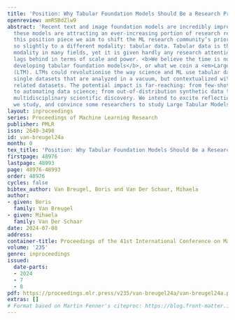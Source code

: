 ```yaml
---
title: 'Position: Why Tabular Foundation Models Should Be a Research Priority'
openreview: amRSBdZlw9
abstract: 'Recent text and image foundation models are incredibly impressive, and
  these models are attracting an ever-increasing portion of research resources. In
  this position piece we aim to shift the ML research community’s priorities ever
  so slightly to a different modality: tabular data. Tabular data is the dominant
  modality in many fields, yet it is given hardly any research attention and significantly
  lags behind in terms of scale and power. <b>We believe the time is now to start
  developing tabular foundation models</b>, or what we coin a <em>Large Tabular Model</em>
  (LTM). LTMs could revolutionise the way science and ML use tabular data: not as
  single datasets that are analyzed in a vacuum, but contextualized with respect to
  related datasets. The potential impact is far-reaching: from few-shot tabular models
  to automating data science; from out-of-distribution synthetic data to empowering
  multidisciplinary scientific discovery. We intend to excite reflections on the modalities
  we study, and convince some researchers to study Large Tabular Models.'
layout: inproceedings
series: Proceedings of Machine Learning Research
publisher: PMLR
issn: 2640-3498
id: van-breugel24a
month: 0
tex_title: 'Position: Why Tabular Foundation Models Should Be a Research Priority'
firstpage: 48976
lastpage: 48993
page: 48976-48993
order: 48976
cycles: false
bibtex_author: Van Breugel, Boris and Van Der Schaar, Mihaela
author:
- given: Boris
  family: Van Breugel
- given: Mihaela
  family: Van Der Schaar
date: 2024-07-08
address:
container-title: Proceedings of the 41st International Conference on Machine Learning
volume: '235'
genre: inproceedings
issued:
  date-parts:
  - 2024
  - 7
  - 8
pdf: https://proceedings.mlr.press/v235/van-breugel24a/van-breugel24a.pdf
extras: []
# Format based on Martin Fenner's citeproc: https://blog.front-matter.io/posts/citeproc-yaml-for-bibliographies/
---
```

